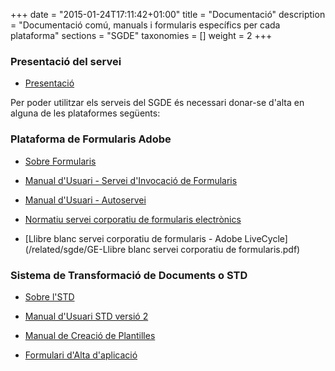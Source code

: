 +++
date        = "2015-01-24T17:11:42+01:00"
title       = "Documentació"
description = "Documentació comú, manuals i formularis específics per cada plataforma"
sections    = "SGDE"
taxonomies  = []
weight 		= 2
+++

### Presentació del servei

- [Presentació](/related/sgde/Presentació-SGDE-v1.2.pdf)

Per poder utilitzar els serveis del SGDE és necessari donar-se d'alta en alguna de les plataformes següents:

###  Plataforma de Formularis Adobe

- [Sobre Formularis](/sgde-related/intro-formularis)

- [Manual d'Usuari - Servei d'Invocació de Formularis](/related/sgde/Manual-Usuari-Serveis-Invocació.pdf)
- [Manual d'Usuari - Autoservei](/related/sgde/Manual-Usuari-Servei-Corporatiu-de-Formularis-Electrònics-v9.pdf)

- [Normatiu servei corporatiu de formularis electrònics](/related/sgde/SC-NOR15-01-Norma-servei-corporatiu-de-formularis-electrònics.pdf)
- [Llibre blanc servei corporatiu de formularis - Adobe LiveCycle](/related/sgde/GE-Llibre blanc servei corporatiu de formularis.pdf)

###  Sistema de Transformació de Documents o STD

- [Sobre l'STD](/sgde-related/intro-std)

- [Manual d'Usuari STD versió 2](/related/sgde/CSCanigo.MU.P00.E01_manual_usuari_STD2_1.3.pdf)
- [Manual de Creació de Plantilles](/related/sgde/CSCanigo.MU.P00.E01_Manual_creacio_plantilles_STD.pdf)

- [Formulari d'Alta d'aplicació](/related/sgde/CSCanigo.PA.P00.STD_ALTA_ambit-aplicacio.xlsx)
